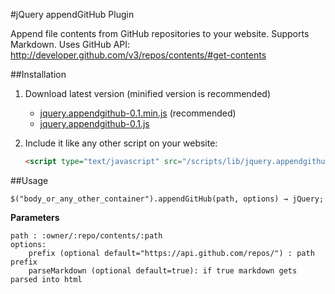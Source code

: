 #jQuery appendGitHub Plugin

Append file contents from GitHub repositories to your website. Supports Markdown. 
Uses GitHub API: http://developer.github.com/v3/repos/contents/#get-contents

##Installation
1. Download latest version (minified version is recommended)
	- [jquery.appendgithub-0.1.min.js](https://s3-eu-west-1.amazonaws.com/jquery.appendgithub/jquery.appendgithub-0.1.min.js) (recommended)
	- [jquery.appendgithub-0.1.js](https://s3-eu-west-1.amazonaws.com/jquery.appendgithub/jquery.appendgithub-0.1.js)
2. Include it like any other script on your website:

	```html
	<script type="text/javascript" src="/scripts/lib/jquery.appendgithub-0.1.min.js"></script>
	```

##Usage
```
$("body_or_any_other_container").appendGitHub(path, options) → jQuery;
```
**Parameters**
```
path : :owner/:repo/contents/:path
options:
	prefix (optional default="https://api.github.com/repos/") : path prefix 
	parseMarkdown (optional default=true): if true markdown gets parsed into html 
```
